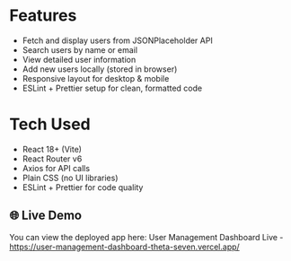 # Features

- Fetch and display users from JSONPlaceholder API
- Search users by name or email
- View detailed user information
- Add new users locally (stored in browser)
- Responsive layout for desktop & mobile
- ESLint + Prettier setup for clean, formatted code

# Tech Used

- React 18+ (Vite)
- React Router v6
- Axios for API calls
- Plain CSS (no UI libraries)
- ESLint + Prettier for code quality


## 🌐 Live Demo
You can view the deployed app here:
User Management Dashboard Live - https://user-management-dashboard-theta-seven.vercel.app/
